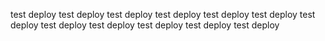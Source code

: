 test deploy 
test deploy 
test deploy 
test deploy 
test deploy 
test deploy 
test deploy 
test deploy 
test deploy 
test deploy 
test deploy 
test deploy 
